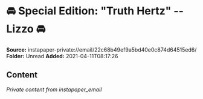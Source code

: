 # 🚘 Special Edition: "Truth Hertz" -- Lizzo 🚘

**Source:** instapaper-private://email/22c68b49ef9a5bd40e0c874d64515ed6/
**Folder:** Unread
**Added:** 2021-04-11T08:17:26




## Content
*Private content from instapaper_email*
